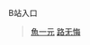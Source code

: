
B站入口 

> [魚一元](https://space.bilibili.com/618369/video)    [路无悔](https://space.bilibili.com/17967163/video)

